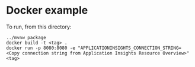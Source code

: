 # Docker example

To run, from this directory:

```
../mvnw package
docker build -t <tag> .
docker run -p 8080:8080 -e "APPLICATIONINSIGHTS_CONNECTION_STRING=<Copy connection string from Application Insights Resource Overview>" <tag>
```
